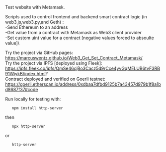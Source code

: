 Test website with Metamask.

Scripts used to control frontend and backend smart contract logic (in web3.js,web3.py,and Geth) :\
  -Send Ethereum to an address\
  -Get value from a contract with Metamask as Web3 client provider\
  -Set custom uint value for a contract [negative values forced to absoulte value]\

Try the project via GitHub pages:\
  https://marcuswentz.github.io/Web3_Get_Set_Contract_Metamask/ \
  Try the project via IPFS [deployed using Fleek]:\
  https://ipfs.fleek.co/ipfs/QmSe46cjBo3Cacz5d9rCce4yvGqMELUB6tvF3RB91WiykB/index.html? \
  Contract deployed and verified on Goerli testnet: \
  https://goerli.etherscan.io/address/0xdbaa7dfbd9125b7a43457d979b1f8a1bd8687f37#code

Run locally for testing with:

       npm install http-server
then

       npx http-server
or

       http-server